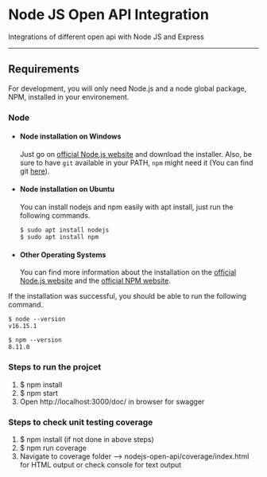 # Node JS Open API Integration

Integrations of different open api with Node JS and Express

---
## Requirements

For development, you will only need Node.js and a node global package, NPM, installed in your environement.

### Node
- #### Node installation on Windows

  Just go on [official Node.js website](https://nodejs.org/) and download the installer.
Also, be sure to have `git` available in your PATH, `npm` might need it (You can find git [here](https://git-scm.com/)).

- #### Node installation on Ubuntu

  You can install nodejs and npm easily with apt install, just run the following commands.

      $ sudo apt install nodejs
      $ sudo apt install npm

- #### Other Operating Systems
  You can find more information about the installation on the [official Node.js website](https://nodejs.org/) and the [official NPM website](https://npmjs.org/).

If the installation was successful, you should be able to run the following command.

    $ node --version
    v16.15.1

    $ npm --version
    8.11.0


### Steps to run the projcet
  1. $ npm install
  2. $ npm start
  3. Open http://localhost:3000/doc/ in browser for swagger

### Steps to check unit testing coverage
  1. $ npm install (if not done in above steps)
  2. $ npm run coverage
  3. Navigate to coverage folder --> nodejs-open-api/coverage/index.html for HTML output or check console for text output
